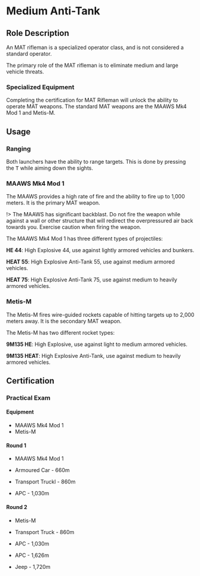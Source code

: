 # Medium Anti-Tank

## Role Description

An MAT rifleman is a specialized operator class, and is not considered a standard operator.

The primary role of the MAT rifleman is to eliminate medium and large vehicle threats.

### Specialized Equipment

Completing the certification for MAT Rifleman will unlock the ability to operate MAT weapons. The standard MAT weapons are the MAAWS Mk4 Mod 1 and Metis-M.

## Usage

### Ranging

Both launchers have the ability to range targets. This is done by pressing the <kbd>T</kbd> while aiming down the sights.

### MAAWS Mk4 Mod 1

The MAAWS provides a high rate of fire and the ability to fire up to 1,000 meters. It is the primary MAT weapon.

!> The MAAWS has significant backblast. Do not fire the weapon while against a wall or other structure that will redirect the overpressured air back towards you. Exercise caution when firing the weapon.

The MAAWS Mk4 Mod 1 has three different types of projectiles:

**HE 44**: High Explosive 44, use against lightly armored vehicles and bunkers.

**HEAT 55**: High Explosive Anti-Tank 55, use against medium armored vehicles.

**HEAT 75**: High Explosive Anti-Tank 75, use against medium to heavily armored vehicles.

### Metis-M

The Metis-M fires wire-guided rockets capable of hitting targets up to 2,000 meters away. It is the secondary MAT weapon.

The Metis-M has two different rocket types:

**9M135 HE**: High Explosive, use against light to medium armored vehicles.

**9M135 HEAT**: High Explosive Anti-Tank, use against medium to heavily armored vehicles.


## Certification

### Practical Exam

#### Equipment

- MAAWS Mk4 Mod 1
- Metis-M

#### Round 1

- MAAWS Mk4 Mod 1

- Armoured Car - 660m
- Transport Truckl - 860m
- APC - 1,030m

#### Round 2

- Metis-M

- Transport Truck - 860m
- APC - 1,030m
- APC - 1,626m
- Jeep - 1,720m
